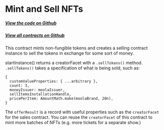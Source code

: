 # Mint and Sell NFTs

<Zoe-Version/>

##### [View the code on Github](https://github.com/Agoric/agoric-sdk/blob/master/packages/zoe/src/contracts/mintAndSellNFT.js)
##### [View all contracts on Github](https://github.com/Agoric/agoric-sdk/tree/master/packages/zoe/src/contracts)

This contract mints non-fungible tokens and creates a selling contract
instance to sell the tokens in exchange for some sort of money.

startInstance() returns a creatorFacet with a `.sellTokens()` method. `.sellTokens()` takes a
specification of what is being sold, such as:
```
{
  customValueProperties: { ...arbitrary },
  count: 3,
  moneyIssuer: moolaIssuer,
  sellItemsInstallationHandle,
  pricePerItem: AmountMath.make(moolaBrand, 20n),
}
```

The `offerResult` is a record with useful properties such as the
`creatorFacet` for the sales contract. You can reuse the
`creatorFacet` of this contract to mint more batches of NFTs (e.g.
more tickets for a separate show.)
